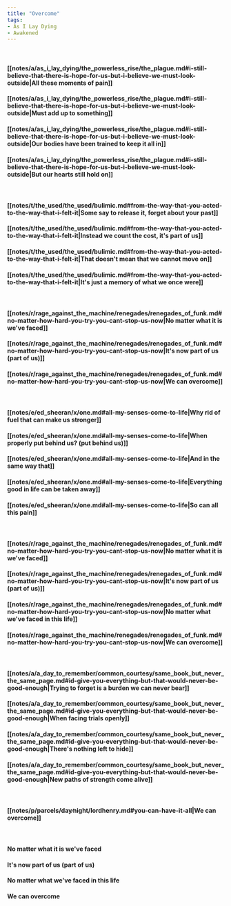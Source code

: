 ```yaml
---
title: "Overcome"
tags:
- As I Lay Dying
- Awakened
---
```

&nbsp;
#### [[notes/a/as_i_lay_dying/the_powerless_rise/the_plague.md#i-still-believe-that-there-is-hope-for-us-but-i-believe-we-must-look-outside|All these moments of pain]]
#### [[notes/a/as_i_lay_dying/the_powerless_rise/the_plague.md#i-still-believe-that-there-is-hope-for-us-but-i-believe-we-must-look-outside|Must add up to something]]
#### [[notes/a/as_i_lay_dying/the_powerless_rise/the_plague.md#i-still-believe-that-there-is-hope-for-us-but-i-believe-we-must-look-outside|Our bodies have been trained to keep it all in]]
#### [[notes/a/as_i_lay_dying/the_powerless_rise/the_plague.md#i-still-believe-that-there-is-hope-for-us-but-i-believe-we-must-look-outside|But our hearts still hold on]]
&nbsp;
#### [[notes/t/the_used/the_used/bulimic.md#from-the-way-that-you-acted-to-the-way-that-i-felt-it|Some say to release it, forget about your past]]
#### [[notes/t/the_used/the_used/bulimic.md#from-the-way-that-you-acted-to-the-way-that-i-felt-it|Instead we count the cost, it's part of us]]
#### [[notes/t/the_used/the_used/bulimic.md#from-the-way-that-you-acted-to-the-way-that-i-felt-it|That doesn't mean that we cannot move on]]
#### [[notes/t/the_used/the_used/bulimic.md#from-the-way-that-you-acted-to-the-way-that-i-felt-it|It's just a memory of what we once were]]
&nbsp;
#### [[notes/r/rage_against_the_machine/renegades/renegades_of_funk.md#no-matter-how-hard-you-try-you-cant-stop-us-now|No matter what it is we've faced]]
#### [[notes/r/rage_against_the_machine/renegades/renegades_of_funk.md#no-matter-how-hard-you-try-you-cant-stop-us-now|It's now part of us (part of us)]]
#### [[notes/r/rage_against_the_machine/renegades/renegades_of_funk.md#no-matter-how-hard-you-try-you-cant-stop-us-now|We can overcome]]
&nbsp;
#### [[notes/e/ed_sheeran/x/one.md#all-my-senses-come-to-life|Why rid of fuel that can make us stronger]]
#### [[notes/e/ed_sheeran/x/one.md#all-my-senses-come-to-life|When properly put behind us? (put behind us)]]
#### [[notes/e/ed_sheeran/x/one.md#all-my-senses-come-to-life|And in the same way that]]
#### [[notes/e/ed_sheeran/x/one.md#all-my-senses-come-to-life|Everything good in life can be taken away]]
#### [[notes/e/ed_sheeran/x/one.md#all-my-senses-come-to-life|So can all this pain]]
&nbsp;
#### [[notes/r/rage_against_the_machine/renegades/renegades_of_funk.md#no-matter-how-hard-you-try-you-cant-stop-us-now|No matter what it is we've faced]]
#### [[notes/r/rage_against_the_machine/renegades/renegades_of_funk.md#no-matter-how-hard-you-try-you-cant-stop-us-now|It's now part of us (part of us)]]
#### [[notes/r/rage_against_the_machine/renegades/renegades_of_funk.md#no-matter-how-hard-you-try-you-cant-stop-us-now|No matter what we've faced in this life]]
#### [[notes/r/rage_against_the_machine/renegades/renegades_of_funk.md#no-matter-how-hard-you-try-you-cant-stop-us-now|We can overcome]]
&nbsp;
#### [[notes/a/a_day_to_remember/common_courtesy/same_book_but_never_the_same_page.md#id-give-you-everything-but-that-would-never-be-good-enough|Trying to forget is a burden we can never bear]]
#### [[notes/a/a_day_to_remember/common_courtesy/same_book_but_never_the_same_page.md#id-give-you-everything-but-that-would-never-be-good-enough|When facing trials openly]]
#### [[notes/a/a_day_to_remember/common_courtesy/same_book_but_never_the_same_page.md#id-give-you-everything-but-that-would-never-be-good-enough|There's nothing left to hide]]
#### [[notes/a/a_day_to_remember/common_courtesy/same_book_but_never_the_same_page.md#id-give-you-everything-but-that-would-never-be-good-enough|New paths of strength come alive]]
&nbsp;
#### [[notes/p/parcels/day∕night/lordhenry.md#you-can-have-it-all|We can overcome]]
&nbsp;
#### No matter what it is we've faced
#### It's now part of us (part of us)
#### No matter what we've faced in this life
#### We can overcome
